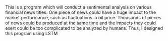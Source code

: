 This is a program which will conduct a sentimental analysis on various financial news titles.
One piece of news could have a huge impact to the market performance, such as fluctuations in oil price. 
Thousands of pieces of news could be produced at the same time and the impacts they could exert could be too complicated to be analyzed by humans. 
Thus, I designed this program using LSTM 
